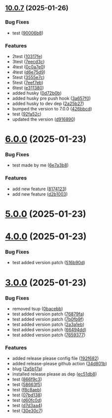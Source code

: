 ## [10.0.7](https://github.com/ZCodeTemplates/npm-pkg-template/compare/v6.0.0...v10.0.7) (2025-01-26)


### Bug Fixes

* test ([90006b8](https://github.com/ZCodeTemplates/npm-pkg-template/commit/90006b8af5469846b2711526230e61b5aa8caa58))


### Features

* 2test ([10317fe](https://github.com/ZCodeTemplates/npm-pkg-template/commit/10317fea19d826aa6c558d562ea2aef21deccab0))
* 3test ([7eecd3c](https://github.com/ZCodeTemplates/npm-pkg-template/commit/7eecd3cef86c2da020f9891a3d7bf1bcf94b053c))
* 4test ([0c0a7e0](https://github.com/ZCodeTemplates/npm-pkg-template/commit/0c0a7e0952fd39f9a784f0fc83833637005ec239))
* 4test ([d6e75d9](https://github.com/ZCodeTemplates/npm-pkg-template/commit/d6e75d953085854a763f40d06b821c1c8f10c29b))
* 5test ([3555e7c](https://github.com/ZCodeTemplates/npm-pkg-template/commit/3555e7ccd50f5601d3b22c1e1d2e65332441c82e))
* 5test ([7eef7eb](https://github.com/ZCodeTemplates/npm-pkg-template/commit/7eef7eb6eba3e6741e4210e4df0f74ab4c3d2301))
* 6test ([e311380](https://github.com/ZCodeTemplates/npm-pkg-template/commit/e311380498dc7f9e815e32dd4ec92a948269fd65))
* added husky ([0d72b0b](https://github.com/ZCodeTemplates/npm-pkg-template/commit/0d72b0bb67e196941289ec743c0991a85b6aaba4))
* added husky pre push hook ([3a657f0](https://github.com/ZCodeTemplates/npm-pkg-template/commit/3a657f070f8123f89520abc3959a271e049fc13d))
* added husky to dev dep ([2a25b27](https://github.com/ZCodeTemplates/npm-pkg-template/commit/2a25b278abff732c7b3455b91f945993f259ad70))
* bumped the version to 7.0.0 ([426bbcd](https://github.com/ZCodeTemplates/npm-pkg-template/commit/426bbcd4dc86c420e7aec5098d52777bbc8c597a))
* test ([92fa52c](https://github.com/ZCodeTemplates/npm-pkg-template/commit/92fa52cbfd73b76dac6a57b9fb9ab878c912aba8))
* updated the version ([d916890](https://github.com/ZCodeTemplates/npm-pkg-template/commit/d9168903947ba16316669fabc7f2458a3757ecb6))



# [6.0.0](https://github.com/ZCodeTemplates/npm-pkg-template/compare/v5.0.0...v6.0.0) (2025-01-23)


### Bug Fixes

* test made by me ([6e7a3b8](https://github.com/ZCodeTemplates/npm-pkg-template/commit/6e7a3b8c378dca4ac4efcfdaafab5a447e2c8d44))


### Features

* add new feature ([8174123](https://github.com/ZCodeTemplates/npm-pkg-template/commit/8174123d0c0ad7cf2c0e11643334f01c5fa0a0d2))
* add new feature ([d2b1003](https://github.com/ZCodeTemplates/npm-pkg-template/commit/d2b10035bd0002399ece24ca10db954cf1833a67))



# [5.0.0](https://github.com/ZCodeTemplates/npm-pkg-template/compare/v4.0.0...v5.0.0) (2025-01-23)



# [4.0.0](https://github.com/ZCodeTemplates/npm-pkg-template/compare/v3.0.0...v4.0.0) (2025-01-23)


### Bug Fixes

* test added version patch ([516b90d](https://github.com/ZCodeTemplates/npm-pkg-template/commit/516b90d9b230247748f0273e04747b50c3293953))



# [3.0.0](https://github.com/ZCodeTemplates/npm-pkg-template/compare/2a5b17a2e9ee91ef8f3eb3d919a12cebf3b42f05...v3.0.0) (2025-01-23)


### Bug Fixes

* removed tsup ([0bacebb](https://github.com/ZCodeTemplates/npm-pkg-template/commit/0bacebb956c4ef7a8a2e074642c93a2c601b6b6f))
* test added version patch ([76879fa](https://github.com/ZCodeTemplates/npm-pkg-template/commit/76879fa154a71d666807f227be38310588f300b4))
* test added version patch ([7b0fb9f](https://github.com/ZCodeTemplates/npm-pkg-template/commit/7b0fb9f74028ae726f28557e20a0ec10b59d16a0))
* test added version patch ([2a3a1eb](https://github.com/ZCodeTemplates/npm-pkg-template/commit/2a3a1ebe15ac77b429a5368c71481f05d3b6a99a))
* test added version patch ([66494dd](https://github.com/ZCodeTemplates/npm-pkg-template/commit/66494dd698eba58a9101dd3dc9585071dcacbd9d))
* test added version patch ([7659377](https://github.com/ZCodeTemplates/npm-pkg-template/commit/7659377e676a2093336472455b5800dccf1e6ff3))


### Features

* added release please config file ([192f682](https://github.com/ZCodeTemplates/npm-pkg-template/commit/192f6823247bba78ca8625c80f74aac4c1b00bd5))
* added release-please github action ([34d801b](https://github.com/ZCodeTemplates/npm-pkg-template/commit/34d801bd0218caa1e5d50a65a9dbb75b86899078))
* blug ([2a5b17a](https://github.com/ZCodeTemplates/npm-pkg-template/commit/2a5b17a2e9ee91ef8f3eb3d919a12cebf3b42f05))
* installed release please as dep ([ec51db8](https://github.com/ZCodeTemplates/npm-pkg-template/commit/ec51db856bdba5037f0f39af57ec6dd00c5dc185))
* test ([866f9c3](https://github.com/ZCodeTemplates/npm-pkg-template/commit/866f9c318d3bac0777534c2331bd26602993f8c0))
* test ([58663f5](https://github.com/ZCodeTemplates/npm-pkg-template/commit/58663f54041b90aa5a42df11c5542952c15dd3cc))
* test ([f8c8aeb](https://github.com/ZCodeTemplates/npm-pkg-template/commit/f8c8aeb64e73e2e1f7e75d7bbd60aaec1049d76b))
* test ([07bd138](https://github.com/ZCodeTemplates/npm-pkg-template/commit/07bd13807df063c699bf196f1b1b659f4df0b1d4))
* test ([d60fc0d](https://github.com/ZCodeTemplates/npm-pkg-template/commit/d60fc0d606840ae90d91b311bec1dac0f1d65ce7))
* test ([d7d3aa4](https://github.com/ZCodeTemplates/npm-pkg-template/commit/d7d3aa410bf1e0c3deef4e5bf0e840eeb42d74ef))
* test ([30e30c7](https://github.com/ZCodeTemplates/npm-pkg-template/commit/30e30c7292d97168e72d9a484b9867d8edf41c80))



